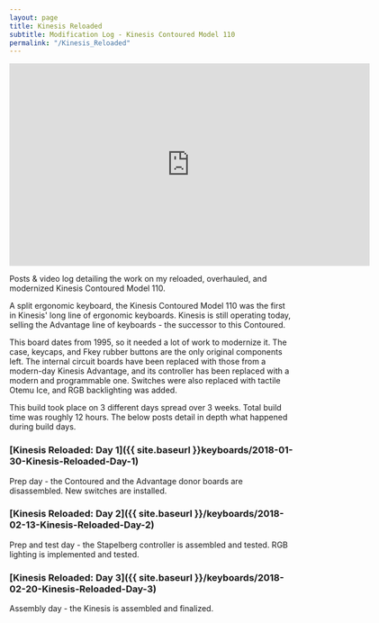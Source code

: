 ```yaml
---
layout: page
title: Kinesis Reloaded
subtitle: Modification Log - Kinesis Contoured Model 110
permalink: "/Kinesis_Reloaded"
---
```


<div class="video-responsive">
    <iframe width="640" height="360" src="http://www.youtube.com/embed/ab1uCwgTTe0" frameborder="0" allowfullscreen></iframe>
</div>

Posts & video log detailing the work on my reloaded, overhauled, and modernized Kinesis Contoured Model 110.

A split ergonomic keyboard, the Kinesis Contoured Model 110 was the first in Kinesis' long line of ergonomic keyboards. Kinesis is still operating today, selling the Advantage line of keyboards - the successor to this Contoured.

This board dates from 1995, so it needed a lot of work to modernize it. The case, keycaps, and Fkey rubber buttons are the only original components left. The internal circuit boards have been replaced with those from a modern-day Kinesis Advantage, and its controller has been replaced with a modern and programmable one. Switches were also replaced with tactile Otemu Ice, and RGB backlighting was added.

This build took place on 3 different days spread over 3 weeks. Total build time was roughly 12 hours. The below posts detail in depth what happened during build days.

### [Kinesis Reloaded: Day 1]({{ site.baseurl }}keyboards/2018-01-30-Kinesis-Reloaded-Day-1)  

Prep day - the Contoured and the Advantage donor boards are disassembled. New switches are installed.  

### [Kinesis Reloaded: Day 2]({{ site.baseurl }}/keyboards/2018-02-13-Kinesis-Reloaded-Day-2)  

Prep and test day - the Stapelberg controller is assembled and tested. RGB lighting is implemented and tested.

### [Kinesis Reloaded: Day 3]({{ site.baseurl }}/keyboards/2018-02-20-Kinesis-Reloaded-Day-3)    

Assembly day - the Kinesis is assembled and finalized.
